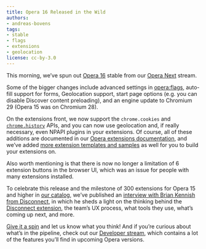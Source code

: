 ```yaml
---
title: Opera 16 Released in the Wild
authors:
- andreas-bovens
tags:
- stable
- flags
- extensions
- geolocation
license: cc-by-3.0
---
```


This morning, we’ve spun out [Opera 16][1] stable from our [Opera Next][2] stream.

[1]: http://www.opera.com/computer/
[2]: http://www.opera.com/computer/next

Some of the bigger changes include advanced settings in [opera:flags][3], auto-fill support for forms, Geolocation support, start page options (e.g. you can disable Discover content preloading), and an engine update to Chromium 29 (Opera 15 was on Chromium 28).

[3]: opera:flags

On the extensions front, we now support the `chrome.cookies` and [`chrome.history`][4] APIs, and you can now use geolocation and, if really necessary, even NPAPI plugins in your extensions. Of course, all of these additions are documented in our [Opera extensions documentation][5], and we’ve added [more extension templates and samples][6] as well for you to build your extensions on.

[4]: https://dev.opera.com/extension-docs/tut_history.html
[5]: https://dev.opera.com/extension-docs/
[6]: https://dev.opera.com/extension-docs/tut_extension_samples.html

Also worth mentioning is that there is now no longer a limitation of 6 extension buttons in the browser UI, which was an issue for people with many extensions installed.

To celebrate this release and the milestone of 300 extensions for Opera 15 and higher in [our catalog][7], we’ve published an [interview with Brian Kennish from Disconnect][8], in which he sheds a light on the thinking behind the [Disconnect extension][9], the team’s UX process, what tools they use, what’s coming up next, and more.

[7]: https://addons.opera.com/
[8]: https://dev.opera.com/articles/extension-developer-interviews-disconnect/
[9]: https://addons.opera.com/en/extensions/details/disconnect/?display=en

[Give it a spin][10] and let us know what you think! And if you’re curious about what’s in the pipeline, check out our [Developer stream][11], which contains a lot of the features you’ll find in upcoming Opera versions.

[10]: http://www.opera.com/computer/
[11]: http://www.opera.com/developer/
